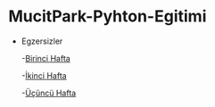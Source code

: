 # MucitPark-Pyhton-Egitimi

* Egzersizler

    -[Birinci Hafta](https://github.com/ilteriskesk/MucitPark-Pyhton-Egitimi/blob/master/egzersizler/egzersiz1/birinci_hafta.md)

    -[İkinci Hafta](https://github.com/ilteriskesk/MucitPark-Pyhton-Egitimi/blob/master/egzersizler/egzersiz2/ikinci_hafta.md)

    -[Üçüncü Hafta](https://github.com/ilteriskesk/MucitPark-Pyhton-Egitimi/blob/master/egzersizler/egzersiz3/ucuncu_hafta.md)
